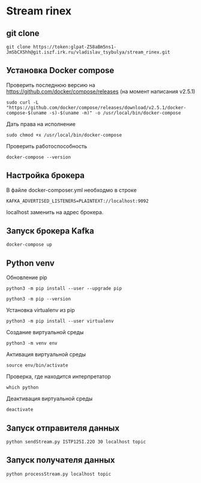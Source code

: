 # Stream rinex
## git clone
```
git clone https://token:glpat-Z58aBm5ns1-JmSbCXShh@git.iszf.irk.ru/vladislav_tsybulya/stream_rinex.git
```
## Установка Docker compose
Проверить последнюю версию на https://github.com/docker/compose/releases (на момент написания v2.5.1)
```
sudo curl -L "https://github.com/docker/compose/releases/download/v2.5.1/docker-compose-$(uname -s)-$(uname -m)" -o /usr/local/bin/docker-compose
```
Дать права на исполнение
```
sudo chmod +x /usr/local/bin/docker-compose
```
Проверить работоспособность
```
docker-compose --version
```
## Настройка брокера
В файле docker-composer.yml необходмо в строке
```
KAFKA_ADVERTISED_LISTENERS=PLAINTEXT://localhost:9092
```
localhost заменить на адрес брокера.
## Запуск брокера Kafka
```
docker-compose up
```
## Python venv
Обновление pip
```
python3 -m pip install --user --upgrade pip
```
```
python3 -m pip --version
```
Установка virtualenv из pip
```
python3 -m pip install --user virtualenv
```
Создание виртуальной среды
```
python3 -m venv env
```
Активация виртуальной среды
```
source env/bin/activate
```
Проверка, где находится интерпретатор
```
which python
```
Деактивация виртуальной среды
```
deactivate
```
## Запуск отправителя данных
```
python sendStream.py ISTP125I.22O 30 localhost topic
```
## Запуск получателя данных
```
python processStream.py localhost topic
```